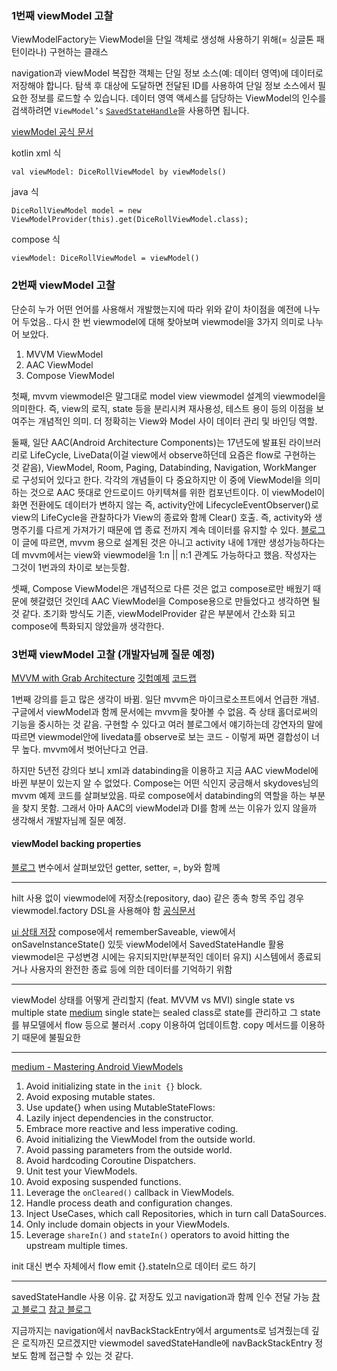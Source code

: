 
### 1번째 viewModel 고찰
ViewModelFactory는 ViewModel을 단일 객체로 생성해 사용하기 위해(= 싱글톤 패턴이라나) 구현하는 클래스


navigation과 viewModel
복잡한 객체는 단일 정보 소스(예: 데이터 영역)에 데이터로 저장해야 합니다. 탐색 후 대상에 도달하면 전달된 ID를 사용하여 단일 정보 소스에서 필요한 정보를 로드할 수 있습니다. 데이터 영역 액세스를 담당하는 ViewModel의 인수를 검색하려면 `ViewModel’s` [`SavedStateHandle`](https://developer.android.com/topic/libraries/architecture/viewmodel-savedstate?hl=ko#savedstatehandle)을 사용하면 됩니다.

[viewModel 공식 문서](https://developer.android.com/topic/libraries/architecture/viewmodel?hl=ko#kotlin_1)

kotlin xml 식
```
val viewModel: DiceRollViewModel by viewModels()
```
java 식
```
DiceRollViewModel model = new ViewModelProvider(this).get(DiceRollViewModel.class);
```
compose 식
``` 
viewModel: DiceRollViewModel = viewModel()
```


### 2번째 viewModel 고찰
단순히 누가 어떤 언어를 사용해서 개발했는지에 따라 위와 같이 차이점을 예전에 나누어 두었음..
다시 한 번 viewmodel에 대해 찾아보며 viewmodel을 3가지 의미로 나누어 보았다.

1. MVVM ViewModel
2. AAC ViewModel
3. Compose ViewModel

첫째, mvvm viewmodel은 말그대로 model view viewmodel 설계의 viewmodel을 의미한다.
즉, view의 로직, state 등을 분리시켜 재사용성, 테스트 용이 등의 이점을 보여주는 개념적인 의미.
더 정확히는 View와 Model 사이 데이터 관리 및 바인딩 역할.


둘째, 일단 AAC(Android Architecture Components)는 17년도에 발표된 라이브러리로 LifeCycle, LiveData(이걸 view에서 observe하던데 요즘은 flow로 구현하는 것 같음), ViewModel, Room, Paging, Databinding, Navigation, WorkManger 로 구성되어 있다고 한다.
각각의 개념들이 다 중요하지만 이 중에 ViewModel을 의미하는 것으로 AAC 뜻대로 안드로이드 아키텍쳐를 위한 컴포넌트이다. 이 viewModel이 화면 전환에도 데이터가 변하지 않는 즉, activity안에 LifecycleEventObserver()로 view의 LifeCycle을 관찰하다가 View의 종료와 함께 Clear() 호출.
즉, activity와 생명주기를 다르게 가져가기 때문에 앱 종료 전까지 계속 데이터를 유지할 수 있다.
[블로그](https://medium.com/kenneth-android/android-mvvm-viewmodel%EA%B3%BC-aac-viewmodel%EC%9D%98-%EC%B0%A8%EC%9D%B4-8c0d54922e07) 이 글에 따르면, mvvm 용으로 설계된 것은 아니고 activity 내에 1개만 생성가능하다는데 mvvm에서는 view와 viewmodel을 1:n || n:1 관계도 가능하다고 했음. 작성자는 그것이 1번과의 차이로 보는듯함.


셋째, Compose ViewModel은 개념적으로 다른 것은 없고 compose로만 배웠기 때문에 헷갈렸던 것인데 AAC ViewModel을 Compose용으로 만들었다고 생각하면 될 것 같다. 초기화 방식도 기존, viewModelProvider 같은 부분에서 간소화 되고 compose에 특화되지 않았을까 생각한다.



### 3번째 viewModel 고찰 (개발자님께 질문 예정)
[MVVM with Grab Architecture](https://tv.naver.com/v/4637223?playlistNo=272653)
[깃헙예제](https://github1s.com/skydoves/DisneyCompose/blob/main/app/src/main/java/com/skydoves/disneycompose/ui/main/MainActivity.kt)
[코드랩](https://developer.android.com/codelabs/jetpack-compose-advanced-state-side-effects?hl=ko&continue=https%3A%2F%2Fdeveloper.android.com%2Fcourses%2Fpathways%2Fcompose%3Fhl%3Dko%23codelab-https%3A%2F%2Fdeveloper.android.com%2Fcodelabs%2Fjetpack-compose-advanced-state-side-effects#4)

1번째 강의를 듣고 많은 생각이 바뀜. 
일단 mvvm은 마이크로소프트에서 언급한 개념. 구글에서 viewModel과 함께 문서에는 mvvm을 찾아볼 수 없음. 즉 상태 홀더로써의 기능을 중시하는 것 같음.
구현할 수 있다고 여러 블로그에서 얘기하는데 강연자의 말에 따르면 viewmodel안에 livedata를 observe로 보는 코드 - 이렇게 짜면 결합성이 너무 높다. mvvm에서 벗어난다고 언급.

하지만 5년전 강의다 보니 xml과 databinding을 이용하고 지금 AAC viewModel에 바뀐 부분이 있는지 알 수 없었다. Compose는 어떤 식인지 궁금해서 skydoves님의 mvvm 예제 코드를 살펴보았음. 따로 compose에서 databinding의 역할을 하는 부분을 찾지 못함. 그래서 아마 AAC의 viewModel과 DI를 함께 쓰는 이유가 있지 않을까 생각해서 개발자님께 질문 예정.



#### viewModel backing properties
[블로그](https://everyday-develop-myself.tistory.com/m/344)
변수에서 살펴보았던 getter, setter, =, by와 함께

- - -
hilt 사용 없이 viewmodel에 저장소(repository, dao) 같은 종속 항목 주입 경우 viewmodel.factory DSL을 사용해야 함 [공식문서](https://developer.android.com/topic/libraries/architecture/viewmodel/viewmodel-factories?hl=ko#jetpack-compose)

[ui 상태 저장](https://developer.android.com/topic/libraries/architecture/saving-states?hl=ko)
compose에서 rememberSaveable, view에서 onSaveInstanceState() 있듯 
viewModel에서 SavedStateHandle 활용
viewmodel은 구성변경 시에는 유지되지만(부분적인 데이터 유지) 시스템에서 종료되거나 사용자의 완전한 종료 등에 의한 데이터를 기억하기 위함

- - -
viewModel 상태를 어떻게 관리할지 (feat. MVVM vs MVI)
single state vs multiple state  [medium](https://medium.com/proandroiddev/android-viewmodel-single-state-or-not-d914f962d44c)
single state는 sealed class로 state를 관리하고 그 state를 뷰모델에서 flow 등으로 불러서 .copy 이용하여 업데이트함. copy 메서드를 이용하기 때문에 불필요한 

- - -
[medium - Mastering Android ViewModels](https://proandroiddev.com/mastering-android-viewmodels-essential-dos-and-donts-part-1-%EF%B8%8F-bdf05287bca9)
1. Avoid initializing state in the `init {}` block.
2. Avoid exposing mutable states.
3. Use update{} when using MutableStateFlows:
4. Lazily inject dependencies in the constructor.
5. Embrace more reactive and less imperative coding.
6. Avoid initializing the ViewModel from the outside world.
7. Avoid passing parameters from the outside world.
8. Avoid hardcoding Coroutine Dispatchers.
9. Unit test your ViewModels.
10. Avoid exposing suspended functions.
11. Leverage the `onCleared()` callback in ViewModels.
12. Handle process death and configuration changes.
13. Inject UseCases, which call Repositories, which in turn call DataSources.
14. Only include domain objects in your ViewModels.
15. Leverage `shareIn()` and `stateIn()` operators to avoid hitting the upstream multiple times.


init 대신 변수 자체에서 flow emit {}.stateIn으로 데이터 로드 하기

- - -
savedStateHandle 사용 이유. 값 저장도 있고 navigation과 함께 인수 전달 가능
[참고 블로그](https://medium.com/@apfhdznzl/navigation-component%EC%97%90%EC%84%9C-fragment%EB%81%BC%EB%A6%AC-%EB%8D%B0%EC%9D%B4%ED%84%B0-%EC%A0%84%EB%8B%AC%ED%95%98%EA%B8%B0-61488354352b) [참고 블로그](https://developer88.tistory.com/entry/Route-%EC%97%90%EC%84%9C-%EB%84%98%EC%96%B4%EC%98%A8-%EA%B0%92%EC%9D%84-ViewModel-savedStateHandle-%EB%A1%9C-%EB%B0%9B%EB%8A%94-%EB%B0%A9%EB%B2%95-Jetpack-Compose-Navigaion)

지금까지는 navigation에서 navBackStackEntry에서 arguments로 넘겨줬는데
깊은 로직까진 모르겠지만 viewmodel savedStateHandle에 navBackStackEntry 정보도 함께 접근할 수 있는 것 같다. 

